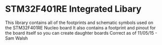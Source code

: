 # STM32F401RE Integrated Libary
This library contains all of the footprints and schematic symbols used on the STM32F401RE Nucleo board
It also contains a footprint and pinout for the board itself so you can create daughter boards
Correct as of 11/05/15 - Sam Walsh
